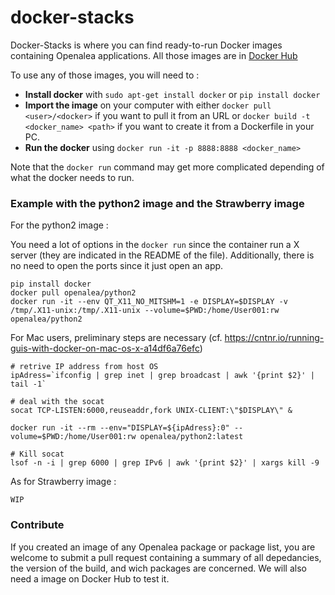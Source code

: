 # docker-stacks
Docker-Stacks is where you can find ready-to-run Docker images containing Openalea applications.
All those images are in [Docker Hub](https://hub.docker.com/)

To use any of those images, you will need to : 
- **Install docker** with ```sudo apt-get install docker``` or ```pip install docker```
- **Import the image** on your computer with either ```docker pull <user>/<docker>``` if you want to pull it from an URL or ```docker build -t <docker_name> <path>``` if you want to create it from a Dockerfile in your PC.
- **Run the docker** using ```docker run -it -p 8888:8888 <docker_name>```

Note that the `docker run` command may get more complicated depending of what the docker needs to run.

### Example with the python2 image and the Strawberry image

For the python2 image : 

You need a lot of options in the `docker run` since the container run a X server (they are indicated in the README of the file).
Additionally, there is no need to open the ports since it just open an app.

```
pip install docker
docker pull openalea/python2
docker run -it --env QT_X11_NO_MITSHM=1 -e DISPLAY=$DISPLAY -v /tmp/.X11-unix:/tmp/.X11-unix --volume=$PWD:/home/User001:rw openalea/python2
```

For Mac users, preliminary steps are necessary (cf. https://cntnr.io/running-guis-with-docker-on-mac-os-x-a14df6a76efc)

```
# retrive IP address from host OS
ipAdress=`ifconfig | grep inet | grep broadcast | awk '{print $2}' | tail -1`

# deal with the socat
socat TCP-LISTEN:6000,reuseaddr,fork UNIX-CLIENT:\"$DISPLAY\" &

docker run -it --rm --env="DISPLAY=${ipAdress}:0" --volume=$PWD:/home/User001:rw openalea/python2:latest

# Kill socat
lsof -n -i | grep 6000 | grep IPv6 | awk '{print $2}' | xargs kill -9
```

As for Strawberry image : 

```
WIP
```

### Contribute

If you created an image of any Openalea package or package list, you are welcome to submit a pull request containing a summary of all depedancies, the version of the build, and wich packages are concerned. We will also need a image on Docker Hub to test it.
